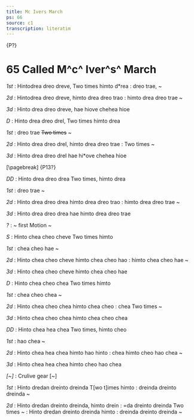 ```yaml
---
title: Mc Ivers March
ps: 66
source: c1
transcription: literatim
---
```


{P?}

# 65 Called M^c^ Iver^s^ March

_1st_
: Hintodrea dreo dreve, Two times himto d\*rea
: dreo trae, \~

_2d_
: Hintodrea dreo dreve, himto drea dreo trao
: himto drea dreo trae \~

_3d_
: Hinto drea dreo dreve, hae hiove chehea hioe

_D_
: Hinto drea dreo dreI, Two times himto drea

_1st_
: dreo trae ~~Two times~~ \~

_2d_
: Hinto drea dreo dreI, himto drea dreo trae
: Two times \~

_3d_
: Hinto drea dreo dreI hae hi\*ove chehea hioe

[\pagebreak]
{P13?}

_DD_
: Hinto drea dreo drea Two times, himto drea

_1st_
: dreo trae \~

_2d_
: Hinto drea dreo drea himto drea dreo trao
: himto drea dreo trae \~

_3d_
: Hinto drea dreo drea hae himto drea dreo trae

_?_
: \~ first Motion \~

_S_
: Hinto chea cheo cheve Two times himto

_1st_
: chea cheo hae \~

_2d_
: Hinto chea cheo cheve himto chea cheo hao
: himto chea cheo hae \~

_3d_
: Hinto chea cheo cheve himto chea cheo hae

_D_
: Hinto chea cheo chea Two times himto

_1st_
: chea cheo chea \~

_2d_
: Hinto chea cheo chea himto chea cheo
: chea Two times \~

_3d_
: Hinto chea cheo chea himto chea cheo chea

_DD_
: Hinto chea hea chea Two times, himto cheo

_1st_
: hao chea \~

_2d_
: Hinto chea hea chea himto hao hinto
: chea himto cheo hao chea \~

_3d_
: Hinto chea hea chea himto cheo hao chea

_\[\~\]_
: Crulive gear \[\~\]

_1st_
: Hinto dredan dreinto dreinda T\[wo t\]imes himto
: dreinda dreinto dreinda \~

_2d_
: Hinto dredan dreinto dreinda, himto drein
: =da dreinto dreinda Two times \~
: Hinto dredan dreinto dreinda himto
: dreinda dreinto dreinda \~

